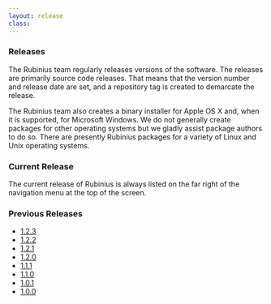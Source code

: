 ```yaml
---
layout: release
class:
---
```


### Releases

The Rubinius team regularly releases versions of the software. The releases
are primarily source code releases. That means that the version number and
release date are set, and a repository tag is created to demarcate the
release.

The Rubinius team also creates a binary installer for Apple OS X and, when it
is supported, for Microsoft Windows. We do not generally create packages for
other operating systems but we gladly assist package authors to do so. There
are presently Rubinius packages for a variety of Linux and Unix operating
systems.

### Current Release

The current release of Rubinius is always listed on the far right of the
navigation menu at the top of the screen.

### Previous Releases

* [1.2.3](/releases/1.2.3/)
* [1.2.2](/releases/1.2.2/)
* [1.2.1](/releases/1.2.1/)
* [1.2.0](/releases/1.2.0/)
* [1.1.1](/releases/1.1.1/)
* [1.1.0](/releases/1.1.0/)
* [1.0.1](/releases/1.0.1/)
* [1.0.0](/releases/1.0.0/)
